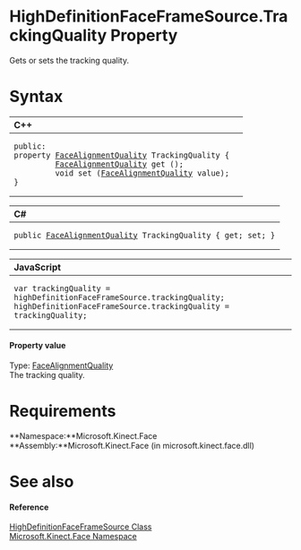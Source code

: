 HighDefinitionFaceFrameSource.TrackingQuality Property  
======================================================  

Gets or sets the tracking quality. <span id="syntaxSection"></span>

Syntax  
======  

<table>
<colgroup>
<col width="100%" />
</colgroup>
<thead>
<tr class="header">
<th align="left">C++</th>
</tr>
</thead>
<tbody>
<tr class="odd">
<td align="left"><pre><code>public:  
property <a href="../../FaceAlignmentQuality.md">FaceAlignmentQuality</a> TrackingQuality {  
         <a href="../../FaceAlignmentQuality.md">FaceAlignmentQuality</a> get ();  
         void set (<a href="../../FaceAlignmentQuality.md">FaceAlignmentQuality</a> value);  
}</code></pre></td>
</tr>
</tbody>
</table>

<table>
<colgroup>
<col width="100%" />
</colgroup>
<thead>
<tr class="header">
<th align="left">C#</th>
</tr>
</thead>
<tbody>
<tr class="odd">
<td align="left"><pre><code>public <a href="../../FaceAlignmentQuality.md">FaceAlignmentQuality</a> TrackingQuality { get; set; }</code></pre></td>
</tr>
</tbody>
</table>

<table>
<colgroup>
<col width="100%" />
</colgroup>
<thead>
<tr class="header">
<th align="left">JavaScript</th>
</tr>
</thead>
<tbody>
<tr class="odd">
<td align="left"><pre><code>var trackingQuality = highDefinitionFaceFrameSource.trackingQuality;  
highDefinitionFaceFrameSource.trackingQuality = trackingQuality;</code></pre></td>
</tr>
</tbody>
</table>

<span id="ID4ES"></span>
#### Property value  

Type: [FaceAlignmentQuality](../../FaceAlignmentQuality.md)  
The tracking quality.  

<span id="requirements"></span>

Requirements  
============  

**Namespace:**Microsoft.Kinect.Face  
**Assembly:**Microsoft.Kinect.Face (in microsoft.kinect.face.dll)  

<span id="ID4E4"></span>

See also  
========  

<span id="ID4E6"></span>
#### Reference  

[HighDefinitionFaceFrameSource Class](../../HighDefinitionFaceFrameS.md)  
 [Microsoft.Kinect.Face Namespace](../../../Kinect.Face.md)  



<!--Please do not edit the data in the comment block below.-->
<!--
TOCTitle : TrackingQuality Property
RLTitle : HighDefinitionFaceFrameSource.TrackingQuality Property
KeywordK : TrackingQuality property
KeywordK : HighDefinitionFaceFrameSource.TrackingQuality property
KeywordF : Microsoft.Kinect.Face.HighDefinitionFaceFrameSource.TrackingQuality
KeywordF : HighDefinitionFaceFrameSource.TrackingQuality
KeywordF : TrackingQuality
KeywordF : Microsoft.Kinect.Face.HighDefinitionFaceFrameSource.TrackingQuality
KeywordA : P:Microsoft.Kinect.Face.HighDefinitionFaceFrameSource.TrackingQuality
AssetID : P:Microsoft.Kinect.Face.HighDefinitionFaceFrameSource.TrackingQuality
Locale : en-us
CommunityContent : 1
APIType : Managed
APILocation : microsoft.kinect.face.dll
APIName : Microsoft.Kinect.Face.HighDefinitionFaceFrameSource.TrackingQuality
TargetOS : Windows
TopicType : kbSyntax
DevLang : VB
DevLang : CSharp
DevLang : JavaScript
DevLang : C++
DocSet : K4Wv2
ProjType : K4Wv2Proj
Technology : Kinect for Windows
Product : Kinect for Windows SDK v2
productversion : 20
-->
